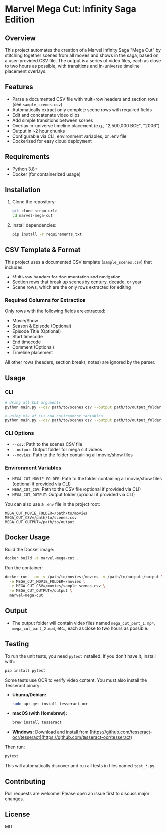 # Marvel Mega Cut: Infinity Saga Edition

## Overview
This project automates the creation of a Marvel Infinity Saga "Mega Cut" by stitching together scenes from all movies and shows in the saga, based on a user-provided CSV file. The output is a series of video files, each as close to two hours as possible, with transitions and in-universe timeline placement overlays.

## Features
- Parse a documented CSV file with multi-row headers and section rows (see `sample_scenes.csv`)
- Automatically extract only complete scene rows with required fields
- Edit and concatenate video clips
- Add simple transitions between scenes
- Overlay in-universe timeline placement (e.g., "2,500,000 BCE", "2006")
- Output in ~2 hour chunks
- Configurable via CLI, environment variables, or .env file
- Dockerized for easy cloud deployment

## Requirements
- Python 3.8+
- Docker (for containerized usage)

## Installation
1. Clone the repository:
   ```bash
   git clone <repo-url>
   cd marvel-mega-cut
   ```
2. Install dependencies:
   ```bash
   pip install -r requirements.txt
   ```

## CSV Template & Format
This project uses a documented CSV template (`sample_scenes.csv`) that includes:
- Multi-row headers for documentation and navigation
- Section rows that break up scenes by century, decade, or year
- Scene rows, which are the only rows extracted for editing

### Required Columns for Extraction
Only rows with the following fields are extracted:
- Movie/Show
- Season & Episode (Optional)
- Episode Title (Optional)
- Start timecode
- End timecode
- Comment (Optional)
- Timeline placement

All other rows (headers, section breaks, notes) are ignored by the parser.

## Usage
### CLI
```bash
# Using all CLI arguments
python main.py --csv path/to/scenes.csv --output path/to/output_folder --movies path/to/movie_folder

# Using mix of CLI and environment variables
python main.py --csv path/to/scenes.csv --output path/to/output_folder
```

### CLI Options
- `--csv`: Path to the scenes CSV file
- `--output`: Output folder for mega cut videos  
- `--movies`: Path to the folder containing all movie/show files

### Environment Variables
- `MEGA_CUT_MOVIE_FOLDER`: Path to the folder containing all movie/show files (optional if provided via CLI)
- `MEGA_CUT_CSV`: Path to the CSV file (optional if provided via CLI)
- `MEGA_CUT_OUTPUT`: Output folder (optional if provided via CLI)

You can also use a `.env` file in the project root:
```
MEGA_CUT_MOVIE_FOLDER=/path/to/movies
MEGA_CUT_CSV=/path/to/scenes.csv
MEGA_CUT_OUTPUT=/path/to/output
```

## Docker Usage
Build the Docker image:
```bash
docker build -t marvel-mega-cut .
```

Run the container:
```bash
docker run --rm -v /path/to/movies:/movies -v /path/to/output:/output \
  -e MEGA_CUT_MOVIE_FOLDER=/movies \
  -e MEGA_CUT_CSV=/movies/sample_scenes.csv \
  -e MEGA_CUT_OUTPUT=/output \
  marvel-mega-cut
```

## Output
- The output folder will contain video files named `mega_cut_part_1.mp4`, `mega_cut_part_2.mp4`, etc., each as close to two hours as possible.

## Testing

To run the unit tests, you need `pytest` installed. If you don't have it, install with:
```bash
pip install pytest
```

Some tests use OCR to verify video content. You must also install the Tesseract binary:
- **Ubuntu/Debian:**
  ```bash
  sudo apt-get install tesseract-ocr
  ```
- **macOS (with Homebrew):**
  ```bash
  brew install tesseract
  ```
- **Windows:**
  Download and install from [https://github.com/tesseract-ocr/tesseract](https://github.com/tesseract-ocr/tesseract)

Then run:
```bash
pytest
```
This will automatically discover and run all tests in files named `test_*.py`.

## Contributing
Pull requests are welcome! Please open an issue first to discuss major changes.

## License
MIT 